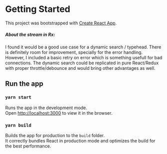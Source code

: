 # Getting Started

This project was bootstrapped with [Create React App](https://github.com/facebook/create-react-app).

##### About the stream in Rx:

I found it would be a good use case for a dynamic search / typehead. There is definitely room for improvement, specially for the error handling. However, I included a basic retry on error which is something usefull for bad connections. The dynamic search could be replicated in pure React/Redux with proper throttle/debounce and would bring other advantages as well.

## Run the app

### `yarn start`

Runs the app in the development mode.\
Open [http://localhost:3000](http://localhost:3000) to view it in the browser.

### `yarn build`

Builds the app for production to the `build` folder.\
It correctly bundles React in production mode and optimizes the build for the best performance.
